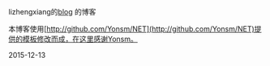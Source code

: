 lizhengxiang的[blog](http://lizhengxiang.github.io) 的博客



本博客使用[http://github.com/Yonsm/NET](http://github.com/Yonsm/NET)提供的模板修改而成，在这里感谢Yonsm。

2015-12-13

